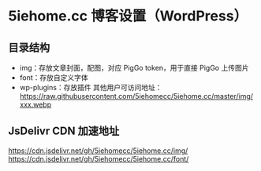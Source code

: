# 5iehome.cc 博客设置（WordPress）
## 目录结构
- img：存放文章封面，配图，对应 PigGo token，用于直接 PigGo 上传图片
- font：存放自定义字体
- wp-plugins：存放插件
其他用户可访问地址：https://raw.githubusercontent.com/5iehomecc/5iehome.cc/master/img/xxx.webp
## JsDelivr CDN 加速地址
https://cdn.jsdelivr.net/gh/5iehomecc/5iehome.cc/img/
https://cdn.jsdelivr.net/gh/5iehomecc/5iehome.cc/font/
